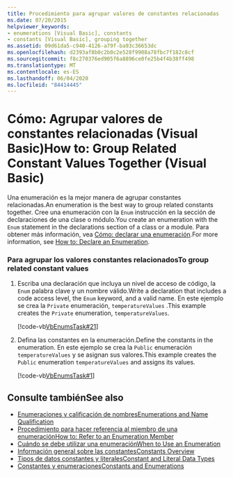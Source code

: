 ```yaml
---
title: Procedimiento para agrupar valores de constantes relacionadas
ms.date: 07/20/2015
helpviewer_keywords:
- enumerations [Visual Basic], constants
- constants [Visual Basic], grouping together
ms.assetid: 09d61da5-c940-4126-a79f-ba93c36653dc
ms.openlocfilehash: d2393af8b0c2b0c2e528f9908a78fbc7f182c8cf
ms.sourcegitcommit: f8c270376ed905f6a8896ce0fe25b4f4b38ff498
ms.translationtype: MT
ms.contentlocale: es-ES
ms.lasthandoff: 06/04/2020
ms.locfileid: "84414445"
---
```

# <a name="how-to-group-related-constant-values-together-visual-basic"></a><span data-ttu-id="cde44-102">Cómo: Agrupar valores de constantes relacionadas (Visual Basic)</span><span class="sxs-lookup"><span data-stu-id="cde44-102">How to: Group Related Constant Values Together (Visual Basic)</span></span>
<span data-ttu-id="cde44-103">Una enumeración es la mejor manera de agrupar constantes relacionadas.</span><span class="sxs-lookup"><span data-stu-id="cde44-103">An enumeration is the best way to group related constants together.</span></span> <span data-ttu-id="cde44-104">Cree una enumeración con la `Enum` instrucción en la sección de declaraciones de una clase o módulo.</span><span class="sxs-lookup"><span data-stu-id="cde44-104">You create an enumeration with the `Enum` statement in the declarations section of a class or a module.</span></span> <span data-ttu-id="cde44-105">Para obtener más información, vea [Cómo: declarar una enumeración](how-to-declare-enumerations.md).</span><span class="sxs-lookup"><span data-stu-id="cde44-105">For more information, see [How to: Declare an Enumeration](how-to-declare-enumerations.md).</span></span>  
  
### <a name="to-group-related-constant-values"></a><span data-ttu-id="cde44-106">Para agrupar los valores constantes relacionados</span><span class="sxs-lookup"><span data-stu-id="cde44-106">To group related constant values</span></span>  
  
1. <span data-ttu-id="cde44-107">Escriba una declaración que incluya un nivel de acceso de código, la `Enum` palabra clave y un nombre válido.</span><span class="sxs-lookup"><span data-stu-id="cde44-107">Write a declaration that includes a code access level, the `Enum` keyword, and a valid name.</span></span> <span data-ttu-id="cde44-108">En este ejemplo se crea la `Private` enumeración, `temperatureValues` .</span><span class="sxs-lookup"><span data-stu-id="cde44-108">This example creates the `Private` enumeration, `temperatureValues`.</span></span>  
  
     [!code-vb[VbEnumsTask#21](~/samples/snippets/visualbasic/VS_Snippets_VBCSharp/VbEnumsTask/VB/Class2.vb#21)]  
  
2. <span data-ttu-id="cde44-109">Defina las constantes en la enumeración.</span><span class="sxs-lookup"><span data-stu-id="cde44-109">Define the constants in the enumeration.</span></span> <span data-ttu-id="cde44-110">En este ejemplo se crea la `Public` enumeración `temperatureValues` y se asignan sus valores.</span><span class="sxs-lookup"><span data-stu-id="cde44-110">This example creates the `Public` enumeration `temperatureValues` and assigns its values.</span></span>  
  
     [!code-vb[VbEnumsTask#1](~/samples/snippets/visualbasic/VS_Snippets_VBCSharp/VbEnumsTask/VB/Class2.vb#1)]  
  
## <a name="see-also"></a><span data-ttu-id="cde44-111">Consulte también</span><span class="sxs-lookup"><span data-stu-id="cde44-111">See also</span></span>

- [<span data-ttu-id="cde44-112">Enumeraciones y calificación de nombres</span><span class="sxs-lookup"><span data-stu-id="cde44-112">Enumerations and Name Qualification</span></span>](enumerations-and-name-qualification.md)
- [<span data-ttu-id="cde44-113">Procedimiento para hacer referencia al miembro de una enumeración</span><span class="sxs-lookup"><span data-stu-id="cde44-113">How to: Refer to an Enumeration Member</span></span>](how-to-refer-to-an-enumeration-member.md)
- [<span data-ttu-id="cde44-114">Cuándo se debe utilizar una enumeración</span><span class="sxs-lookup"><span data-stu-id="cde44-114">When to Use an Enumeration</span></span>](when-to-use-an-enumeration.md)
- [<span data-ttu-id="cde44-115">Información general sobre las constantes</span><span class="sxs-lookup"><span data-stu-id="cde44-115">Constants Overview</span></span>](constants-overview.md)
- [<span data-ttu-id="cde44-116">Tipos de datos constantes y literales</span><span class="sxs-lookup"><span data-stu-id="cde44-116">Constant and Literal Data Types</span></span>](constant-and-literal-data-types.md)
- [<span data-ttu-id="cde44-117">Constantes y enumeraciones</span><span class="sxs-lookup"><span data-stu-id="cde44-117">Constants and Enumerations</span></span>](../../../language-reference/constants-and-enumerations.md)
